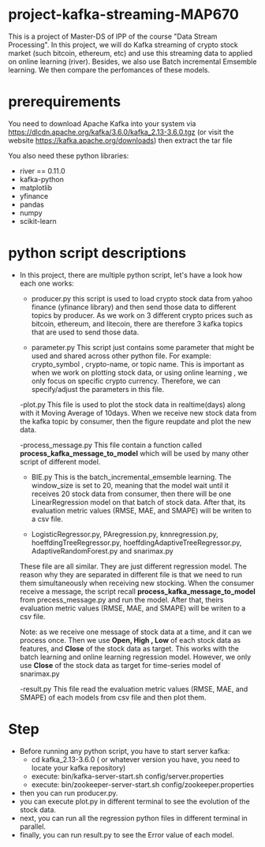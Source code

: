 # project-kafka-streaming-MAP670
This is a project of Master-DS of IPP of the course "Data Stream Processing". In this project, we will do Kafka streaming of crypto stock market (such bitcoin, ethereum, etc) and use this streaming data to applied on online learning (river). Besides, we also use Batch incremental Emsemble learning. We then compare the perfomances of these models.


# prerequirements
You need to download Apache Kafka into your system via 
https://dlcdn.apache.org/kafka/3.6.0/kafka_2.13-3.6.0.tgz (or visit the website https://kafka.apache.org/downloads)
then extract the tar file

You also need these python libraries: 
- river == 0.11.0
- kafka-python
- matplotlib
- yfinance
- pandas
- numpy
- scikit-learn 


# python script descriptions
- In this project, there are multiple python script, let's have a look how each one works:
    - producer.py
    this script is used to load crypto stock data from yahoo finance (yfinance library) and then send those data to different topics by producer. As we work on 3 different crypto prices such as bitcoin, ethereum, and litecoin, there are therefore 3 kafka topics that are used to send those data.

    - parameter.py
    This script just contains some parameter that might be used and shared across other python file. For example: crypto_symbol , crypto-name, or topic name. This is important as when we work on plotting stock data, or using online learning , we only focus on specific crypto currency. Therefore, we can specify/adjust the parameters in this file.

    -plot.py 
    This file is used to plot the stock data in realtime(days) along with it Moving Average of 10days. When we receive new stock data from the kafka topic by consumer, then the figure reupdate and plot the new data.

    -process_message.py
    This file contain a function called **process_kafka_message_to_model** which will be used by many other script of different model.

    - BIE.py 
    This is the batch_incremental_emsemble learning. The window_size is set to 20, meaning that the model wait until it receives 20 stock data from consumer, then there will be one LinearRegression model on that batch of stock data. After that, its evaluation metric values (RMSE, MAE, and SMAPE) will be writen to a csv file.

    - LogisticRegressor.py, PAregression.py, knnregression.py, hoeffdingTreeRegressor.py, hoeffdingAdaptiveTreeRegressor.py, AdaptiveRandomForest.py and snarimax.py

    These file are all similar. They are just different regression model. The reason why they are separated in different file is that we need to run them simultaneously when receiving new stocking. When the consumer receive a message, the script recall **process_kafka_message_to_model** from precess_message.py and run the model. After that, theirs evaluation metric values (RMSE, MAE, and SMAPE) will be writen to a csv file.

    Note: as we receive one message of stock data at a time, and it can we process once. Then we use **Open, High , Low** of each stock data as features, and **Close** of the stock data as target. This works with the batch learning and online learning regression model. However, we only use **Close** of the stock data as target for time-series model of snarimax.py

    -result.py
    This file read the evaluation metric values (RMSE, MAE, and SMAPE) of each models from csv file and then plot them.


# Step
- Before running any python script, you have to start server kafka:
    -  cd kafka_2.13-3.6.0  ( or whatever version you have, you need to locate your kafka repository)
    -  execute:
        bin/kafka-server-start.sh config/server.properties
    -  execute:
        bin/zookeeper-server-start.sh config/zookeeper.properties
- then you can run producer.py.
- you can execute plot.py in different terminal to see the evolution of the stock data.
- next, you can run all the regression python files in different terminal in parallel.
- finally, you can run result.py to see the Error value of each model.








